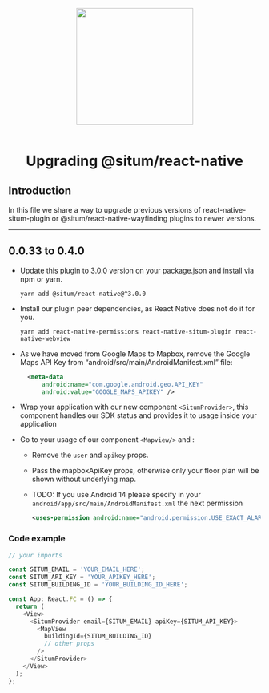 <p align="center"> <img width="233" src="https://situm.com/wp-content/themes/situm/img/logo-situm.svg" style="margin-bottom:1rem" /> <h1 align="center">Upgrading @situm/react-native</h1> </p>

## Introduction <a name="introduction"></a>

In this file we share a way to upgrade previous versions of react-native-situm-plugin or @situm/react-native-wayfinding plugins to newer versions.

---

## 0.0.33 to 0.4.0 <a name="0.0.33-to-3.0.0"></a>

- Update this plugin to 3.0.0 version on your package.json and install via npm or yarn.

  ```yarn add @situm/react-native@^3.0.0```
- Install our plugin peer dependencies, as React Native does not do it for you.

  ```yarn add react-native-permissions react-native-situm-plugin react-native-webview```
- As we have moved from Google Maps to Mapbox, remove the Google Maps API Key from “android/src/main/AndroidManifest.xml” file:

  ```xml
    <meta-data
        android:name="com.google.android.geo.API_KEY"
        android:value="GOOGLE_MAPS_APIKEY" />
  ```

- Wrap your application with our new component `<SitumProvider>`, this component handles our SDK status and provides it to usage inside your application
- Go to your usage of our component `<Mapview/>` and :
  - Remove the `user` and `apikey` props.
  - Pass the mapboxApiKey props, otherwise only your floor plan will be shown without underlying map.
  - TODO: If you use Android 14 please specify in your `android/app/src/main/AndroidManifest.xml` the next permission

    ```xml
    <uses-permission android:name="android.permission.USE_EXACT_ALARM"/>
    ```

### Code example

```js
// your imports

const SITUM_EMAIL = 'YOUR_EMAIL_HERE';
const SITUM_API_KEY = 'YOUR_APIKEY_HERE';
const SITUM_BUILDING_ID = 'YOUR_BUILDING_ID_HERE';

const App: React.FC = () => {
  return (
    <View>
      <SitumProvider email={SITUM_EMAIL} apiKey={SITUM_API_KEY}>
        <MapView
          buildingId={SITUM_BUILDING_ID}
          // other props
        />
      </SitumProvider>
    </View>
  );
};
```
